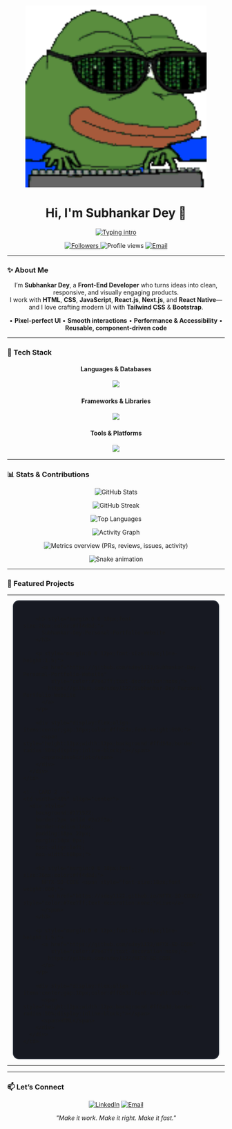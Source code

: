 <!-- Banner -->
<p align="center">
  <img src="assets/banner.gif" alt="Banner" width="420">
</p>

<h1 align="center">Hi, I'm <b>Subhankar Dey</b> 👋</h1>

<!-- Typing intro -->
<p align="center">
  <a href="https://readme-typing-svg.demolab.com?font=Fira+Code&pause=1200&center=true&vCenter=true&width=720&lines=Front-End+Developer;React.js+%7C+Next.js+%7C+React+Native;Clean+UI%2C+great+UX%2C+and+high+performance">
    <img src="https://readme-typing-svg.demolab.com?font=Fira+Code&pause=1200&center=true&vCenter=true&width=720&lines=Front-End+Developer;React.js+%7C+Next.js+%7C+React+Native;Clean+UI%2C+great+UX%2C+and+high+performance" alt="Typing intro">
  </a>
</p>

<!-- Badges / counters -->
<p align="center">
  <a href="https://github.com/sdey1122?tab=followers">
    <img src="https://img.shields.io/github/followers/sdey1122?label=Followers&style=for-the-badge" alt="Followers">
  </a>
  <img src="https://komarev.com/ghpvc/?username=sdey1122&style=for-the-badge&color=0A66C2" alt="Profile views">
  <a href="mailto:subhankardey1122@gmail.com">
    <img src="https://img.shields.io/badge/Contact-Email-EA4335?style=for-the-badge&logo=gmail&logoColor=white" alt="Email">
  </a>
</p>

---

### ✨ About Me
<p align="center">
I’m <b>Subhankar Dey</b>, a <b>Front-End Developer</b> who turns ideas into clean, responsive, and visually engaging products.<br/>
I work with <b>HTML</b>, <b>CSS</b>, <b>JavaScript</b>, <b>React.js</b>, <b>Next.js</b>, and <b>React Native</b>—and I love crafting modern UI with <b>Tailwind CSS</b> &amp; <b>Bootstrap</b>.
</p>

<p align="center">
• <b>Pixel-perfect UI</b> • <b>Smooth interactions</b> • <b>Performance & Accessibility</b> • <b>Reusable, component-driven code</b>
</p>

---

### 🧰 Tech Stack

<h4 align="center">Languages & Databases</h4>
<p align="center">
  <img src="https://skillicons.dev/icons?i=html,css,js,ts,mongodb&perline=10" />
</p>

<h4 align="center">Frameworks & Libraries</h4>
<p align="center">
  <!-- skillicons uses 'nextjs' (not 'next'); React Native isn't supported as an icon -->
  <img src="https://skillicons.dev/icons?i=react,nextjs,redux,tailwind,bootstrap,materialui,styledcomponents&perline=10" />
</p>

<h4 align="center">Tools & Platforms</h4>
<p align="center">
  <img src="https://skillicons.dev/icons?i=git,github,vscode,figma,linux&perline=10" />
</p>

---

### 📊 Stats & Contributions

<p align="center">
  <picture>
    <source srcset="https://github-readme-stats.vercel.app/api?username=sdey1122&show_icons=true&hide_border=true&rank_icon=github&theme=github_dark">
    <img src="https://github-readme-stats.vercel.app/api?username=sdey1122&show_icons=true&hide_border=true&rank_icon=github" alt="GitHub Stats">
  </picture>
</p>

<p align="center">
  <picture>
    <source srcset="https://streak-stats.demolab.com?user=sdey1122&hide_border=true&theme=dark">
    <img src="https://streak-stats.demolab.com?user=sdey1122&hide_border=true" alt="GitHub Streak">
  </picture>
</p>

<p align="center">
  <picture>
    <source srcset="https://github-readme-stats.vercel.app/api/top-langs/?username=sdey1122&layout=compact&hide_border=true&theme=github_dark">
    <img src="https://github-readme-stats.vercel.app/api/top-langs/?username=sdey1122&layout=compact&hide_border=true" alt="Top Languages">
  </picture>
</p>

<!-- Activity graph -->
<p align="center">
  <img src="https://github-readme-activity-graph.vercel.app/graph?username=sdey1122&hide_border=true&radius=8&bg_color=0d1117&color=58a6ff&line=58a6ff&point=1f6feb" alt="Activity Graph">
</p>

<!-- Metrics dashboard — PRs, reviews, issues, etc. (generated by metrics.yml) -->
<p align="center">
  <img src="https://raw.githubusercontent.com/sdey1122/sdey1122/metrics/metrics.svg" alt="Metrics overview (PRs, reviews, issues, activity)">
</p>

<!-- Snake contribution animation (generated by snake.yml) -->
<p align="center">
  <img src="https://raw.githubusercontent.com/sdey1122/sdey1122/output/github-contribution-grid-snake-dark.svg" alt="Snake animation">
</p>

---

### 🌟 Featured Projects
<div align="center">

<table>
  <tr>
    <!-- CARD 1 -->
    <td width="48%" align="center">
      <div style="
        background:#171922;
        border:2px solid #2a2f3a;
        border-radius:14px;
        padding:18px 22px;
        margin:10px 6px;
        text-align:left;
        max-width:680px;">
        
        <h3 style="margin:0 0 10px;font-size:26px;color:#ff4d8d;">
          Subhankar-Dey-Personal-Portfolio-Website
        </h3>

        <p style="margin:0 0 12px;font-size:18px;line-height:1.5;">
          <a href="https://github.com/sdey1122/Subhankar-Dey-Personal-Portfolio-Website" 
             style="color:#7ee7ff;text-decoration:none;">
            https://github.com/sdey1122/Subhankar-Dey-Personal-Portfolio-Website
          </a>
        </p>

        <div style="display:flex;align-items:center;gap:10px;color:#ffd54a;font-weight:600;">
          <span style="height:12px;width:12px;background:#ffd54a;border-radius:50%;display:inline-block;"></span>
          <span>JavaScript</span>
        </div>
      </div>
    </td>

    <!-- CARD 2 -->
    <td width="48%" align="center">
      <div style="
        background:#171922;
        border:2px solid #2a2f3a;
        border-radius:14px;
        padding:18px 22px;
        margin:10px 6px;
        text-align:left;
        max-width:680px;">

        <h3 style="margin:0 0 10px;font-size:26px;color:#ff4d8d;">
          NFTX-SD-CODE <span style="font-size:18px;font-weight:600;">· 
            <a href="https://sdey1122.github.io/NFTX-SD-CODE/" style="color:#7ee7ff;text-decoration:none;">Live</a>
          </span>
        </h3>

        <p style="margin:0 0 12px;font-size:18px;line-height:1.5;">
          <a href="https://github.com/sdey1122/NFTX-SD-CODE" 
             style="color:#7ee7ff;text-decoration:none;">
            https://github.com/sdey1122/NFTX-SD-CODE
          </a>
        </p>

        <div style="display:flex;align-items:center;gap:10px;color:#ff6a3d;font-weight:600;">
          <span style="height:12px;width:12px;background:#ff6a3d;border-radius:50%;display:inline-block;"></span>
          <span>HTML</span>
        </div>
      </div>
    </td>
  </tr>
</table>

</div>

---

### 📫 Let’s Connect
<p align="center">
  <a href="https://www.linkedin.com/in/subhankar-dey-154051189/"><img src="https://img.shields.io/badge/LinkedIn-0A66C2?style=for-the-badge&logo=linkedin&logoColor=white" alt="LinkedIn"></a>
  <a href="mailto:subhankardey1122@gmail.com"><img src="https://img.shields.io/badge/Email-EA4335?style=for-the-badge&logo=gmail&logoColor=white" alt="Email"></a>
</p>

<p align="center"><i>"Make it work. Make it right. Make it fast."</i></p>
